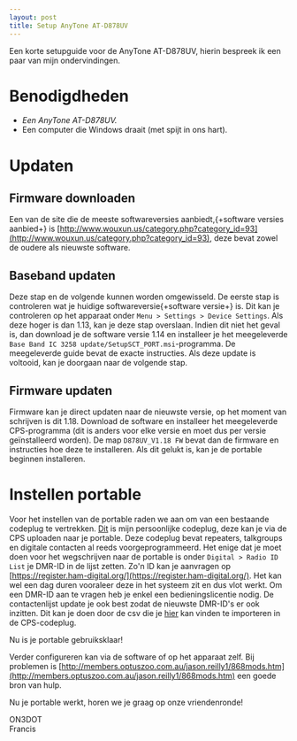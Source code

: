 ```yaml
---
layout: post
title: Setup AnyTone AT-D878UV
---
```


Een korte setupguide voor de AnyTone AT-D878UV, hierin bespreek ik een paar van mijn ondervindingen.

# Benodigdheden

- *Een AnyTone AT-D878UV.*
- Een computer die Windows draait (met spijt in ons hart).

# Updaten

## Firmware downloaden

Een van de site die de meeste softwareversies aanbiedt,{+software versies aanbied+} is [http://www.wouxun.us/category.php?category_id=93](http://www.wouxun.us/category.php?category_id=93),
deze bevat zowel de oudere als nieuwste software.

## Baseband updaten
Deze stap en de volgende kunnen worden omgewisseld.
De eerste stap is controleren wat je huidige softwareversie{+software versie+} is. Dit kan je controleren op het apparaat onder `Menu > Settings > Device Settings`. Als deze hoger is dan 1.13, kan je deze stap overslaan. Indien dit niet het geval is, dan download je de software versie 1.14 en installeer je het meegeleverde `Base Band IC 3258 update/SetupSCT_PORT.msi`-programma. De meegeleverde guide bevat de exacte instructies. Als deze update is voltooid, kan je doorgaan naar de volgende stap.

## Firmware updaten

Firmware kan je direct updaten naar de nieuwste versie, op het moment van schrijven is dit 1.18. Download de software en installeer het meegeleverde CPS-programma (dit is anders voor elke versie en moet dus per versie geïnstalleerd worden). De map `D878UV_V1.18 FW` bevat dan de firmware en instructies hoe deze te installeren. Als dit gelukt is, kan je de portable beginnen installeren.

# Instellen portable

Voor het instellen van de portable raden we aan om van een bestaande codeplug te vertrekken. [Dit](/public/files/iris_codeplug.rdt) is mijn persoonlijke codeplug, deze kan je via de CPS uploaden naar je portable. Deze codeplug bevat repeaters, talkgroups en digitale contacten al reeds voorgeprogrammeerd. Het enige dat je moet doen voor het wegschrijven naar de portable is onder `Digital > Radio ID List` je DMR-ID in de lijst zetten. Zo'n ID kan je aanvragen op [https://register.ham-digital.org/](https://register.ham-digital.org/). Het kan wel een dag duren vooraleer deze in het systeem zit en dus vlot werkt. Om een DMR-ID aan te vragen heb je enkel een bedieningslicentie nodig. De contactenlijst update je ook best zodat de nieuwste DMR-ID's er ook inzitten. Dit kan je doen door de csv die je [hier](https://www.radioid.net/database/dumps) kan vinden te importeren in de CPS-codeplug.

Nu is je portable gebruiksklaar!

Verder configureren kan via de software of op het apparaat zelf. Bij problemen is [http://members.optuszoo.com.au/jason.reilly1/868mods.htm](http://members.optuszoo.com.au/jason.reilly1/868mods.htm) een goede bron van hulp.

Nu je portable werkt, horen we je graag op onze vriendenronde!

ON3DOT<br>Francis